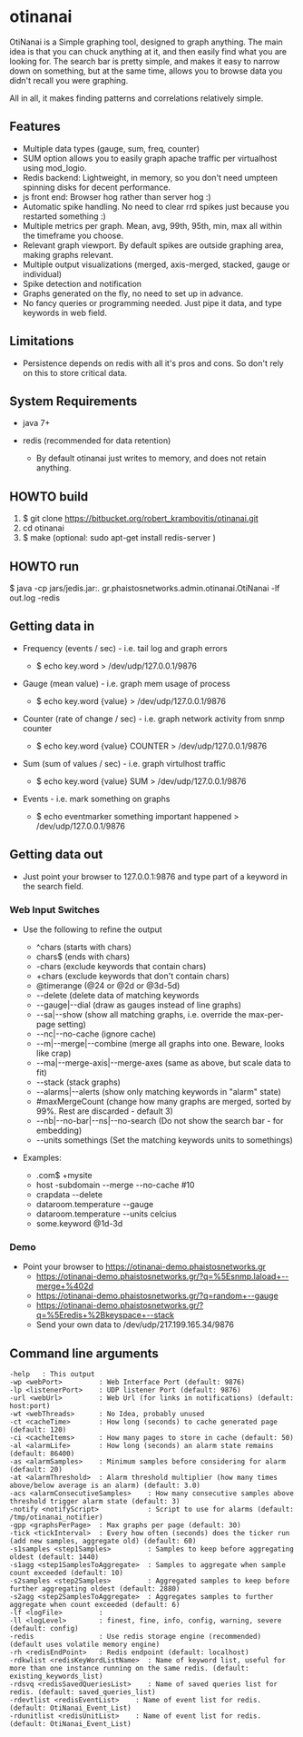 # otinanai #

OtiNanai is a Simple graphing tool, designed to graph anything.
The main idea is that you can chuck anything at it, and then easily find what you are looking for.
The search bar is pretty simple, and makes it easy to narrow down on something,
but at the same time, allows you to browse data you didn't recall you were graphing.

All in all, it makes finding patterns and correlations relatively simple.

## Features ##
+ Multiple data types (gauge, sum, freq, counter)
+ SUM option allows you to easily graph apache traffic per virtualhost using mod_logio.
+ Redis backend: Lightweight, in memory, so you don't need umpteen spinning disks for decent performance.
+ js front end: Browser hog rather than server hog :)
+ Automatic spike handling. No need to clear rrd spikes just because you restarted something :)
+ Multiple metrics per graph. Mean, avg, 99th, 95th, min, max all within the timeframe you choose.
+ Relevant graph viewport. By default spikes are outside graphing area, making graphs relevant.
+ Multiple output visualizations (merged, axis-merged, stacked, gauge or individual)
+ Spike detection and notification
+ Graphs generated on the fly, no need to set up in advance.
+ No fancy queries or programming needed. Just pipe it data, and type keywords in web field.

## Limitations ##
+ Persistence depends on redis with all it's pros and cons. So don't rely on this to store critical data.

## System Requirements ##
+ java 7+

+ redis (recommended for data retention)
	* By default otinanai just writes to memory, and does not retain anything.

## HOWTO build ##
1. $ git clone https://bitbucket.org/robert_krambovitis/otinanai.git
2. cd otinanai
3. $ make
(optional: sudo apt-get install redis-server )

## HOWTO run ##
$ java -cp jars/jedis.jar:. gr.phaistosnetworks.admin.otinanai.OtiNanai -lf out.log -redis


## Getting data in ##
+ Frequency (events / sec) - i.e. tail log and graph errors
	* $ echo key.word > /dev/udp/127.0.0.1/9876

+ Gauge (mean value) - i.e. graph mem usage of process
	* $ echo key.word {value} > /dev/udp/127.0.0.1/9876

+ Counter (rate of change / sec) - i.e. graph network activity from snmp counter
	* $ echo key.word {value} COUNTER > /dev/udp/127.0.0.1/9876

+ Sum (sum of values / sec) - i.e. graph virtulhost traffic
	* $ echo key.word {value} SUM > /dev/udp/127.0.0.1/9876

+ Events - i.e. mark something on graphs
	* $ echo eventmarker something important happened > /dev/udp/127.0.0.1/9876

## Getting data out ##
+ Just point your browser to 127.0.0.1:9876 and type part of a keyword in the search field.

### Web Input Switches ###
+ Use the following to refine the output
	* ^chars (starts with chars)
	* chars$ (ends with chars)
	* -chars (exclude keywords that contain chars)
	* +chars (exclude keywords that don't contain chars)
	* \@timerange (@24 or @2d or @3d-5d)
	* --delete (delete data of matching keywords
	* --gauge|--dial (draw as gauges instead of line graphs)
	* --sa|--show (show all matching graphs, i.e. override the max-per-page setting)
	* --nc|--no-cache (ignore cache)
	* --m|--merge|--combine (merge all graphs into one. Beware, looks like crap)
	* --ma|--merge-axis|--merge-axes (same as above, but scale data to fit)
	* --stack (stack graphs)
	* --alarms|--alerts (show only matching keywords in "alarm" state)
	* \#maxMergeCount (change how many graphs are merged, sorted by 99%. Rest are discarded - default 3)
	* --nb|--no-bar|--ns|--no-search (Do not show the search bar - for embedding)
	* --units somethings (Set the matching keywords units to somethings)

+ Examples:
	* .com$ +mysite 
	* host -subdomain --merge --no-cache #10
	* crapdata --delete
	* dataroom.temperature --gauge
	* dataroom.temperature --units celcius
	* some.keyword @1d-3d

### Demo ###
+ Point your browser to https://otinanai-demo.phaistosnetworks.gr
	* https://otinanai-demo.phaistosnetworks.gr/?q=%5Esnmp.laload+--merge+%402d
	* https://otinanai-demo.phaistosnetworks.gr/?q=random+--gauge
	* https://otinanai-demo.phaistosnetworks.gr/?q=%5Eredis+%2Bkeyspace+--stack
	* Send your own data to /dev/udp/217.199.165.34/9876


## Command line arguments ##
	-help 	: This output
	-wp <webPort>         : Web Interface Port (default: 9876)
	-lp <listenerPort>    : UDP listener Port (default: 9876)
	-url <webUrl>         : Web Url (for links in notifications) (default: host:port)
	-wt <webThreads>      : No Idea, probably unused
	-ct <cacheTime>       : How long (seconds) to cache generated page (default: 120)
	-ci <cacheItems>      : How many pages to store in cache (default: 50)
	-al <alarmLife>       : How long (seconds) an alarm state remains (default: 86400)
	-as <alarmSamples>    : Minimum samples before considering for alarm (default: 20)
	-at <alarmThreshold>  : Alarm threshold multiplier (how many times above/below average is an alarm) (default: 3.0)
	-acs <alarmConsecutiveSamples>    : How many consecutive samples above threshold trigger alarm state (default: 3)
	-notify <notifyScript>            : Script to use for alarms (default: /tmp/otinanai_notifier)
	-gpp <graphsPerPage>  : Max graphs per page (default: 30)
	-tick <tickInterval>  : Every how often (seconds) does the ticker run (add new samples, aggregate old) (default: 60)
	-s1samples <step1Samples>         : Samples to keep before aggregating oldest (default: 1440)
	-s1agg <step1SamplesToAggregate>  : Samples to aggregate when sample count exceeded (default: 10)
	-s2samples <step2Samples>         : Aggregated samples to keep before further aggregating oldest (default: 2880)
	-s2agg <step2SamplesToAggregate>  : Aggregates samples to further aggregate when count exceeded (default: 6)
	-lf <logFile>         : 
	-ll <logLevel>        : finest, fine, info, config, warning, severe (default: config)
	-redis                : Use redis storage engine (recommended) (default uses volatile memory engine)
	-rh <redisEndPoint>   : Redis endpoint (default: localhost)
	-rdkwlist <redisKeyWordListName>  : Name of keyword list, useful for more than one instance running on the same redis. (default: existing_keywords_list)
	-rdsvq <redisSavedQueriesList>    : Name of saved queries list for redis. (default: saved_queries_list)
	-rdevtlist <redisEventList>    : Name of event list for redis. (default: OtiNanai_Event_List)
	-rdunitlist <redisUnitList>    : Name of event list for redis. (default: OtiNanai_Event_List)
